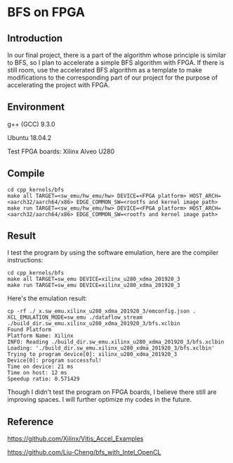 # BFS on FPGA

## Introduction

In our final project, there is a part of the algorithm whose principle is similar to BFS, so I plan to accelerate a simple BFS algorithm with FPGA. If there is still room, use the accelerated BFS algorithm as a template to make modifications to the corresponding part of our project for the purpose of accelerating the project with FPGA.

## Environment

g++ (GCC) 9.3.0

Ubuntu 18.04.2

Test FPGA boards: Xilinx Alveo U280

## Compile

```shell
cd cpp_kernels/bfs
make all TARGET=<sw_emu/hw_emu/hw> DEVICE=<FPGA platform> HOST_ARCH=<aarch32/aarch64/x86> EDGE_COMMON_SW=<rootfs and kernel image path>
make run TARGET=<sw_emu/hw_emu/hw> DEVICE=<FPGA platform> HOST_ARCH=<aarch32/aarch64/x86> EDGE_COMMON_SW=<rootfs and kernel image path>
```

## Result

I test the program by using the software emulation, here are the compiler instructions:

```shell
cd cpp_kernels/bfs
make all TARGET=sw_emu DEVICE=xilinx_u280_xdma_201920_3
make run TARGET=sw_emu DEVICE=xilinx_u280_xdma_201920_3
```

Here's the emulation result:

```
cp -rf ./_x.sw_emu.xilinx_u280_xdma_201920_3/emconfig.json .
XCL_EMULATION_MODE=sw_emu ./dataflow_stream ./build_dir.sw_emu.xilinx_u280_xdma_201920_3/bfs.xclbin
Found Platform
Platform Name: Xilinx
INFO: Reading ./build_dir.sw_emu.xilinx_u280_xdma_201920_3/bfs.xclbin
Loading: './build_dir.sw_emu.xilinx_u280_xdma_201920_3/bfs.xclbin'
Trying to program device[0]: xilinx_u280_xdma_201920_3
Device[0]: program successful!
Time on device: 21 ms
Time on host: 12 ms
Speedup ratio: 0.571429
```

Though I didn't test the program on FPGA boards, I believe there still are improving spaces. I will further optimize my codes in the future.

## Reference

https://github.com/Xilinx/Vitis_Accel_Examples

https://github.com/Liu-Cheng/bfs_with_Intel_OpenCL

